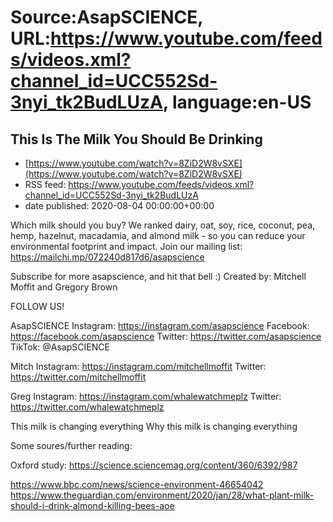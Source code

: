# Source:AsapSCIENCE, URL:https://www.youtube.com/feeds/videos.xml?channel_id=UCC552Sd-3nyi_tk2BudLUzA, language:en-US

## This Is The Milk You Should Be Drinking
 - [https://www.youtube.com/watch?v=8ZiD2W8vSXE](https://www.youtube.com/watch?v=8ZiD2W8vSXE)
 - RSS feed: https://www.youtube.com/feeds/videos.xml?channel_id=UCC552Sd-3nyi_tk2BudLUzA
 - date published: 2020-08-04 00:00:00+00:00

Which milk should you buy? We ranked dairy, oat, soy, rice, coconut, pea, hemp, hazelnut, macadamia, and almond milk - so you can reduce your environmental footprint and impact.
Join our mailing list: https://mailchi.mp/072240d817d6/asapscience

Subscribe for more asapscience, and hit that bell :)
Created by: Mitchell Moffit and Gregory Brown

FOLLOW US!

AsapSCIENCE
Instagram: https://instagram.com/asapscience 
Facebook: https://facebook.com/asapscience 
Twitter: https://twitter.com/asapscience
TikTok: @AsapSCIENCE 

Mitch
Instagram: https://instagram.com/mitchellmoffit
Twitter: https://twitter.com/mitchellmoffit 

Greg
Instagram: https://instagram.com/whalewatchmeplz 
Twitter: https://twitter.com/whalewatchmeplz

This milk is changing everything
Why this milk is changing everything

Some soures/further reading:

Oxford study: https://science.sciencemag.org/content/360/6392/987

https://www.bbc.com/news/science-environment-46654042
https://www.theguardian.com/environment/2020/jan/28/what-plant-milk-should-i-drink-almond-killing-bees-aoe

